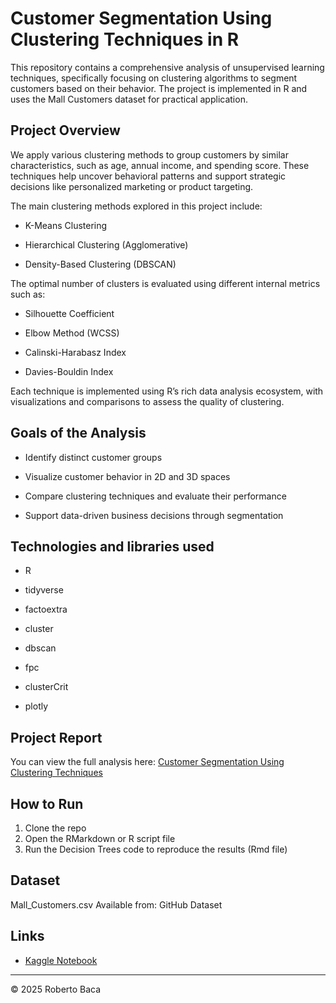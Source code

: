# Customer Segmentation Using Clustering Techniques in R

This repository contains a comprehensive analysis of unsupervised learning techniques, specifically focusing on clustering algorithms to segment customers based on their behavior. The project is implemented in R and uses the Mall Customers dataset for practical application.

## Project Overview

We apply various clustering methods to group customers by similar characteristics, such as age, annual income, and spending score. These techniques help uncover behavioral patterns and support strategic decisions like personalized marketing or product targeting.

The main clustering methods explored in this project include:

- K-Means Clustering

- Hierarchical Clustering (Agglomerative)

- Density-Based Clustering (DBSCAN)

The optimal number of clusters is evaluated using different internal metrics such as:

- Silhouette Coefficient

- Elbow Method (WCSS)

- Calinski-Harabasz Index

- Davies-Bouldin Index

Each technique is implemented using R’s rich data analysis ecosystem, with visualizations and comparisons to assess the quality of clustering.

## Goals of the Analysis

- Identify distinct customer groups

- Visualize customer behavior in 2D and 3D spaces

- Compare clustering techniques and evaluate their performance

- Support data-driven business decisions through segmentation

## Technologies and libraries used

- R

- tidyverse

- factoextra

- cluster

- dbscan

- fpc

- clusterCrit

- plotly 

## Project Report

You can view the full analysis here: [Customer Segmentation Using Clustering Techniques](https://roberbaca.github.io/clustering-mall-customers)

## How to Run

1. Clone the repo  
2. Open the RMarkdown or R script file  
3. Run the Decision Trees code to reproduce the results (Rmd file)

## Dataset

Mall_Customers.csv
Available from: GitHub Dataset

## Links

- [Kaggle Notebook](https://www.kaggle.com/code/robertonicolsbaca/clustering-with-r-mall-customers)

---

© 2025 Roberto Baca
